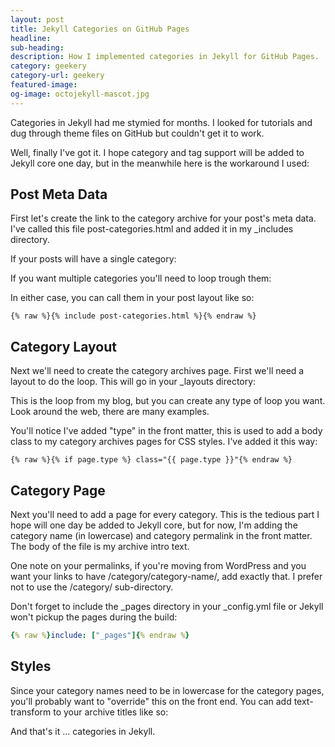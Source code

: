 ```yaml
---
layout: post
title: Jekyll Categories on GitHub Pages
headline:
sub-heading:
description: How I implemented categories in Jekyll for GitHub Pages.
category: geekery
category-url: geekery
featured-image:
og-image: octojekyll-mascot.jpg
---
```

Categories in Jekyll had me stymied for months. I looked for tutorials and dug through theme files on GitHub but couldn't get it to work.

Well, finally I've got it. I hope category and tag support will be added to Jekyll core one day, but in the meanwhile here is the workaround I used:

## Post Meta Data

First let's create the link to the category archive for your post's meta data. I've called this file post-categories.html and added it in my _includes directory.

If your posts will have a single category:
<script src="https://gist.github.com/bradonomics/f889f7ad4e765b9060c2.js"></script>

If you want multiple categories you'll need to loop trough them:
<script src="https://gist.github.com/bradonomics/3cce65356f85bb5cb3bb.js"></script>

In either case, you can call them in your post layout like so:

```liquid
{% raw %}{% include post-categories.html %}{% endraw %}
```

## Category Layout

Next we'll need to create the category archives page. First we'll need a layout to do the loop. This will go in your _layouts directory:

<script src="https://gist.github.com/bradonomics/df7702f72f8a3b1a3db9.js"></script>

This is the loop from my blog, but you can create any type of loop you want. Look around the web, there are many examples.

You'll notice I've added "type" in the front matter, this is used to add a body class to my category archives pages for CSS styles. I've added it this way:

```liquid
{% raw %}{% if page.type %} class="{{ page.type }}"{% endraw %}
```

## Category Page

Next you'll need to add a page for every category. This is the tedious part I hope will one day be added to Jekyll core, but for now, I'm adding the category name (in lowercase) and category permalink in the front matter. The body of the file is my archive intro text.

One note on your permalinks, if you're moving from WordPress and you want your links to have /category/category-name/, add exactly that. I prefer not to use the /category/ sub-directory.

<script src="https://gist.github.com/bradonomics/dff78eb4a1754bccae96.js"></script>

Don't forget to include the _pages directory in your _config.yml file or Jekyll won't pickup the pages during the build:

```yaml
{% raw %}include: ["_pages"]{% endraw %}
```

## Styles

Since your category names need to be in lowercase for the category pages, you'll probably want to "override" this on the front end. You can add text-transform to your archive titles like so:

<script src="https://gist.github.com/bradonomics/b8684d1fd09913a2493f.js"></script>

And that's it ... categories in Jekyll.
